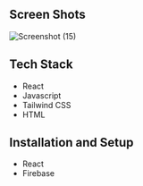 ## Screen Shots
![Screenshot (15)](https://github.com/franklyngomes/React-Firebase-Contact-App/assets/96900783/9d76d52c-6914-4c21-92c6-1e97b02d4446)

## Tech Stack
- React
- Javascript
- Tailwind CSS
- HTML

## Installation and Setup
- React
- Firebase
